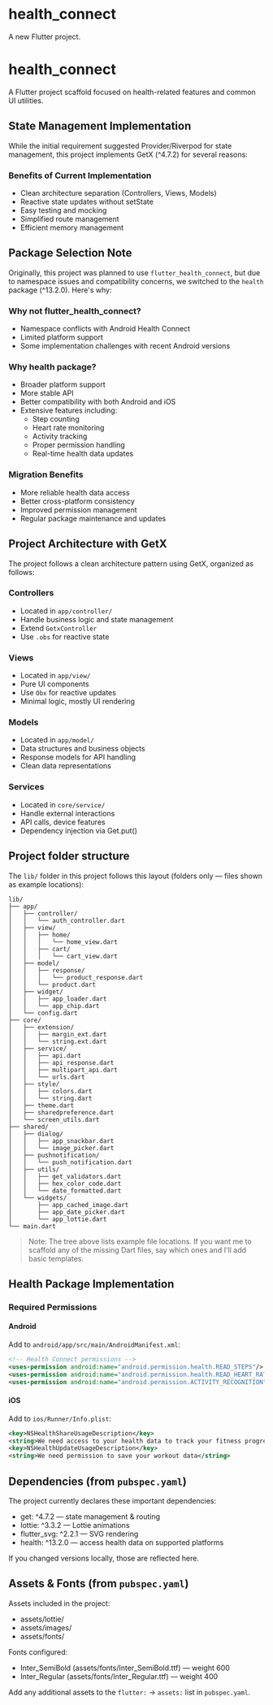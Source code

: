 # health_connect

A new Flutter project.

# health_connect

A Flutter project scaffold focused on health-related features and common UI utilities.

## State Management Implementation

While the initial requirement suggested Provider/Riverpod for state management, this project implements GetX (^4.7.2) for several reasons:


### Benefits of Current Implementation
- Clean architecture separation (Controllers, Views, Models)
- Reactive state updates without setState
- Easy testing and mocking
- Simplified route management
- Efficient memory management

## Package Selection Note

Originally, this project was planned to use `flutter_health_connect`, but due to namespace issues and compatibility concerns, we switched to the `health` package (^13.2.0). Here's why:

### Why not flutter_health_connect?
- Namespace conflicts with Android Health Connect
- Limited platform support
- Some implementation challenges with recent Android versions

### Why health package?
- Broader platform support
- More stable API
- Better compatibility with both Android and iOS
- Extensive features including:
  - Step counting
  - Heart rate monitoring
  - Activity tracking
  - Proper permission handling
  - Real-time health data updates

### Migration Benefits
- More reliable health data access
- Better cross-platform consistency
- Improved permission management
- Regular package maintenance and updates

## Project Architecture with GetX

The project follows a clean architecture pattern using GetX, organized as follows:

### Controllers
- Located in `app/controller/`
- Handle business logic and state management
- Extend `GetxController`
- Use `.obs` for reactive state

### Views
- Located in `app/view/`
- Pure UI components
- Use `Obx` for reactive updates
- Minimal logic, mostly UI rendering

### Models
- Located in `app/model/`
- Data structures and business objects
- Response models for API handling
- Clean data representations

### Services
- Located in `core/service/`
- Handle external interactions
- API calls, device features
- Dependency injection via Get.put()

## Project folder structure

The `lib/` folder in this project follows this layout (folders only — files shown as example locations):

```
lib/
├── app/
│   ├── controller/
│   │   └── auth_controller.dart
│   ├── view/
│   │   ├── home/
│   │   │   └── home_view.dart
│   │   ├── cart/
│   │   │   └── cart_view.dart
│   ├── model/
│   │   ├── response/
│   │   │   └── product_response.dart
│   │   └── product.dart
│   ├── widget/
│   │   ├── app_loader.dart
│   │   └── app_chip.dart
│   └── config.dart
├── core/
│   ├── extension/
│   │   ├── margin_ext.dart
│   │   └── string.ext.dart
│   ├── service/
│   │   ├── api.dart
│   │   ├── api_response.dart
│   │   ├── multipart_api.dart
│   │   └── urls.dart
│   ├── style/
│   │   ├── colors.dart
│   │   └── string.dart
│   ├── theme.dart
│   ├── sharedpreference.dart
│   └── screen_utils.dart
├── shared/
│   ├── dialog/
│   │   ├── app_snackbar.dart
│   │   └── image_picker.dart
│   ├── pushnotification/
│   │   └── push_notification.dart
│   ├── utils/
│   │   ├── get_validators.dart
│   │   ├── hex_color_code.dart
│   │   └── date_formatted.dart
│   └── widgets/
│       ├── app_cached_image.dart
│       ├── app_date_picker.dart
│       └── app_lottie.dart
└── main.dart
```

> Note: The tree above lists example file locations. If you want me to scaffold any of the missing Dart files, say which ones and I'll add basic templates.

## Health Package Implementation

### Required Permissions

#### Android
Add to `android/app/src/main/AndroidManifest.xml`:
```xml
<!-- Health Connect permissions -->
<uses-permission android:name="android.permission.health.READ_STEPS"/>
<uses-permission android:name="android.permission.health.READ_HEART_RATE"/>
<uses-permission android:name="android.permission.ACTIVITY_RECOGNITION"/>
```

#### iOS
Add to `ios/Runner/Info.plist`:
```xml
<key>NSHealthShareUsageDescription</key>
<string>We need access to your health data to track your fitness progress</string>
<key>NSHealthUpdateUsageDescription</key>
<string>We need permission to save your workout data</string>
```

## Dependencies (from `pubspec.yaml`)

The project currently declares these important dependencies:

- get: ^4.7.2 — state management & routing
- lottie: ^3.3.2 — Lottie animations
- flutter_svg: ^2.2.1 — SVG rendering
- health: ^13.2.0 — access health data on supported platforms

If you changed versions locally, those are reflected here.

## Assets & Fonts (from `pubspec.yaml`)

Assets included in the project:

- assets/lottie/
- assets/images/
- assets/fonts/

Fonts configured:

- Inter_SemiBold (assets/fonts/Inter_SemiBold.ttf) — weight 600
- Inter_Regular (assets/fonts/Inter_Regular.ttf) — weight 400

Add any additional assets to the `flutter:` -> `assets:` list in `pubspec.yaml`.
